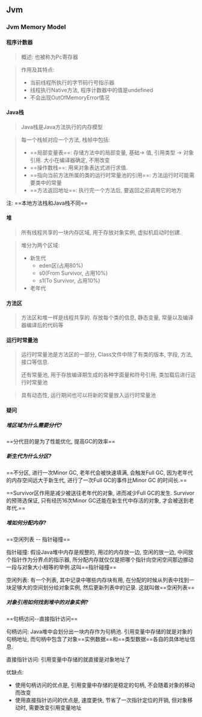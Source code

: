 ## Jvm

### Jvm Memory Model

#### 程序计数器 

> 概述: 也被称为Pc寄存器 

> 作用及其特点:
>
> - 当前线程所执行的字节码行号指示器
> - 线程执行Native方法, 程序计数器中的值是undefined
> - 不会出现OutOfMemoryError情况

#### Java栈 

> Java栈是Java方法执行的内存模型

> 每一个栈帧对应一个方法, 栈帧中包括:
>
> - ==局部变量表==: 存储方法中的局部变量, 基础-> 值, 引用类型 -> 对象引用. 大小在编译器确定, 不用改变
> - ==操作数栈==: 用来对象表达式进行求值.
> -  ==指向当前方法所属的类的运行时常量池的引用==: 方法运行时可能需要类中的常量
> - ==方法返回地址==: 执行完一个方法后, 要返回之前调用它的地方

注: ==本地方法栈和Java栈不同==

#### 堆

> 所有线程共享的一块内存区域, 用于存放对象实例, 虚拟机启动时创建.

> 堆分为两个区域:
>
> - 新生代
>   - eden区(占用80%)
>   - s0(From Survivor, 占用10%)
>   - s1(To Survivor, 占用10%)
> - 老年代

#### 方法区

> 方法区和堆一样是线程共享的. 存放每个类的信息, 静态变量, 常量以及编译器编译后的代码等

#### 运行时常量池

> 运行时常量池是方法区的一部分, Class文件中除了有类的版本, 字段, 方法, 接口等信息. 
>
> 还有常量池, 用于存放编译期生成的各种字面量和符号引用, 类加载后进行运行时常量池

> 具有动态性,  运行期间也可以将新的常量放入运行时常量池

#### 疑问

##### 堆区域为什么需要分代?

==分代目的是为了性能优化, 提高GC的效率==

##### 新生代为什么分区?

==不分区, 进行一次Minor GC, 老年代会被快速填满, 会触发Full GC, 因为老年代的内存空间远大于新生代, 进行了一次Full GC的事件比Minor GC 的时间长.==

==Survivor区作用是减少被送往老年代的对象, 进而减少Full GC的发生. Survivor的预筛选保证, 只有经历16次Minor GC还能在新生代中存活的对象, 才会被送到老年代.==

##### 堆如何分配内存?

==空闲列表 -- 指针碰撞==

指针碰撞: 假设Java堆中内存是规整的, 用过的内存放一边, 空闲的放一边, 中间放个指针作为分界点的指示器, 所分配内存就仅仅是把哪个指针向空闲空间那边挪动一段与对象大小相等的举例.这叫==指针碰撞==

空闲列表: 有一个列表, 其中记录中哪些内存块有用, 在分配的时候从列表中找到一块足够大的空间划分给对象实例, 然后更新列表中的记录. 这就叫做==空闲列表==

##### 对象引用如何找到堆中的对象实例?

==句柄访问--直接指针访问==

句柄访问: Java堆中会划分出一块内存作为句柄池. 引用变量中存储的就是对象的句柄地址, 而句柄中包含了对象==实例数据==和==类型数据==各自的具体地址信息.

直接指针访问: 引用变量中存储的就直接是对象地址了

优缺点:

- 使用句柄访问的优点是, 引用变量中存储的是稳定的句柄, 不会随着对象的移动而改变
- 使用直接指针访问的优点是, 速度更快, 节省了一次指针定位的开销, 但对象移动时, 需要改变引用变量地址